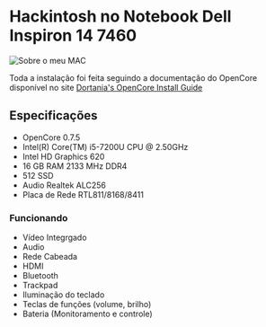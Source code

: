 # Hackintosh no Notebook Dell Inspiron 14 7460
![Sobre o meu MAC](https://github.com/elioenays/Hackintosh_Dell_Inspiron_7460/blob/dev/Screen%20Shot%202021-11-01%20at%2013.59.02.png?raw=true) 

Toda a instalação foi feita seguindo a documentação do OpenCore disponível no site [Dortania's OpenCore Install Guide](https://dortania.github.io/OpenCore-Install-Guide/)
## Especificações
- OpenCore 0.7.5
- Intel(R) Core(TM) i5-7200U CPU @ 2.50GHz
- Intel HD Graphics 620
- 16 GB RAM 2133 MHz DDR4
- 512 SSD
- Audio Realtek ALC256
- Placa de Rede RTL811/8168/8411
### Funcionando
- Vídeo Integrgado
- Audio
- Rede Cabeada
- HDMI
- Bluetooth
- Trackpad
- Iluminação do teclado
- Teclas de funções (volume, brilho)
- Bateria (Monitoramento e controle)
